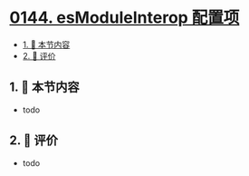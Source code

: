 # [0144. esModuleInterop 配置项](https://github.com/tnotesjs/TNotes.typescript/tree/main/notes/0144.%20esModuleInterop%20%E9%85%8D%E7%BD%AE%E9%A1%B9)

<!-- region:toc -->

- [1. 🎯 本节内容](#1--本节内容)
- [2. 🫧 评价](#2--评价)

<!-- endregion:toc -->

## 1. 🎯 本节内容

- todo

## 2. 🫧 评价

- todo
